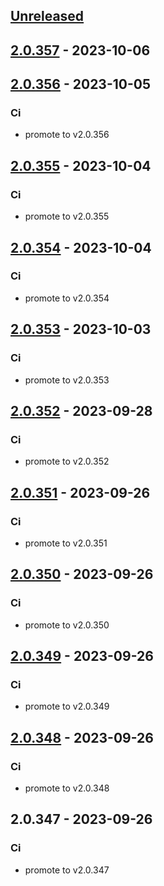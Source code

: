 <a name="unreleased"></a>
## [Unreleased]


<a name="2.0.357"></a>
## [2.0.357] - 2023-10-06

<a name="2.0.356"></a>
## [2.0.356] - 2023-10-05
### Ci
- promote to v2.0.356


<a name="2.0.355"></a>
## [2.0.355] - 2023-10-04
### Ci
- promote to v2.0.355


<a name="2.0.354"></a>
## [2.0.354] - 2023-10-04
### Ci
- promote to v2.0.354


<a name="2.0.353"></a>
## [2.0.353] - 2023-10-03
### Ci
- promote to v2.0.353


<a name="2.0.352"></a>
## [2.0.352] - 2023-09-28
### Ci
- promote to v2.0.352


<a name="2.0.351"></a>
## [2.0.351] - 2023-09-26
### Ci
- promote to v2.0.351


<a name="2.0.350"></a>
## [2.0.350] - 2023-09-26
### Ci
- promote to v2.0.350


<a name="2.0.349"></a>
## [2.0.349] - 2023-09-26
### Ci
- promote to v2.0.349


<a name="2.0.348"></a>
## [2.0.348] - 2023-09-26
### Ci
- promote to v2.0.348


<a name="2.0.347"></a>
## 2.0.347 - 2023-09-26
### Ci
- promote to v2.0.347


[Unreleased]: https://gitlab.industrysoftware.automation.siemens.com/caas-ops/fleet/aws-usea1-qa-qa/compare/2.0.357...HEAD
[2.0.357]: https://gitlab.industrysoftware.automation.siemens.com/caas-ops/fleet/aws-usea1-qa-qa/compare/2.0.356...2.0.357
[2.0.356]: https://gitlab.industrysoftware.automation.siemens.com/caas-ops/fleet/aws-usea1-qa-qa/compare/2.0.355...2.0.356
[2.0.355]: https://gitlab.industrysoftware.automation.siemens.com/caas-ops/fleet/aws-usea1-qa-qa/compare/2.0.354...2.0.355
[2.0.354]: https://gitlab.industrysoftware.automation.siemens.com/caas-ops/fleet/aws-usea1-qa-qa/compare/2.0.353...2.0.354
[2.0.353]: https://gitlab.industrysoftware.automation.siemens.com/caas-ops/fleet/aws-usea1-qa-qa/compare/2.0.352...2.0.353
[2.0.352]: https://gitlab.industrysoftware.automation.siemens.com/caas-ops/fleet/aws-usea1-qa-qa/compare/2.0.351...2.0.352
[2.0.351]: https://gitlab.industrysoftware.automation.siemens.com/caas-ops/fleet/aws-usea1-qa-qa/compare/2.0.350...2.0.351
[2.0.350]: https://gitlab.industrysoftware.automation.siemens.com/caas-ops/fleet/aws-usea1-qa-qa/compare/2.0.349...2.0.350
[2.0.349]: https://gitlab.industrysoftware.automation.siemens.com/caas-ops/fleet/aws-usea1-qa-qa/compare/2.0.348...2.0.349
[2.0.348]: https://gitlab.industrysoftware.automation.siemens.com/caas-ops/fleet/aws-usea1-qa-qa/compare/2.0.347...2.0.348
